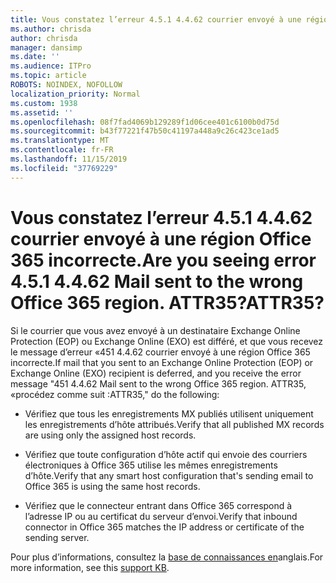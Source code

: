 ```yaml
---
title: Vous constatez l’erreur 4.5.1 4.4.62 courrier envoyé à une région Office 365 incorrecte. ATTR35?
ms.author: chrisda
author: chrisda
manager: dansimp
ms.date: ''
ms.audience: ITPro
ms.topic: article
ROBOTS: NOINDEX, NOFOLLOW
localization_priority: Normal
ms.custom: 1938
ms.assetid: ''
ms.openlocfilehash: 08f7fad4069b129289f1d06cee401c6100b0d75d
ms.sourcegitcommit: b43f77221f47b50c41197a448a9c26c423ce1ad5
ms.translationtype: MT
ms.contentlocale: fr-FR
ms.lasthandoff: 11/15/2019
ms.locfileid: "37769229"
---
```

# <a name="are-you-seeing-error-451-4462-mail-sent-to-the-wrong-office-365-region-attr35"></a><span data-ttu-id="c557d-103">Vous constatez l’erreur 4.5.1 4.4.62 courrier envoyé à une région Office 365 incorrecte.</span><span class="sxs-lookup"><span data-stu-id="c557d-103">Are you seeing error 4.5.1 4.4.62 Mail sent to the wrong Office 365 region.</span></span> <span data-ttu-id="c557d-104">ATTR35?</span><span class="sxs-lookup"><span data-stu-id="c557d-104">ATTR35?</span></span>

<span data-ttu-id="c557d-105">Si le courrier que vous avez envoyé à un destinataire Exchange Online Protection (EOP) ou Exchange Online (EXO) est différé, et que vous recevez le message d’erreur «451 4.4.62 courrier envoyé à une région Office 365 incorrecte.</span><span class="sxs-lookup"><span data-stu-id="c557d-105">If mail that you sent to an Exchange Online Protection (EOP) or Exchange Online (EXO) recipient is deferred, and you receive the error message "451 4.4.62 Mail sent to the wrong Office 365 region.</span></span> <span data-ttu-id="c557d-106">ATTR35, «procédez comme suit :</span><span class="sxs-lookup"><span data-stu-id="c557d-106">ATTR35," do the following:</span></span>

- <span data-ttu-id="c557d-107">Vérifiez que tous les enregistrements MX publiés utilisent uniquement les enregistrements d’hôte attribués.</span><span class="sxs-lookup"><span data-stu-id="c557d-107">Verify that all published MX records are using only the assigned host records.</span></span>

- <span data-ttu-id="c557d-108">Vérifiez que toute configuration d’hôte actif qui envoie des courriers électroniques à Office 365 utilise les mêmes enregistrements d’hôte.</span><span class="sxs-lookup"><span data-stu-id="c557d-108">Verify that any smart host configuration that's sending email to Office 365 is using the same host records.</span></span>

- <span data-ttu-id="c557d-109">Vérifiez que le connecteur entrant dans Office 365 correspond à l’adresse IP ou au certificat du serveur d’envoi.</span><span class="sxs-lookup"><span data-stu-id="c557d-109">Verify that inbound connector in Office 365 matches the IP address or certificate of the sending server.</span></span>

<span data-ttu-id="c557d-110">Pour plus d’informations, consultez la [base de connaissances en](https://support.microsoft.com/help/4057301/attr35-response-code-when-mail-is-sent-to-eop-exo)anglais.</span><span class="sxs-lookup"><span data-stu-id="c557d-110">For more information, see this [support KB](https://support.microsoft.com/help/4057301/attr35-response-code-when-mail-is-sent-to-eop-exo).</span></span>
